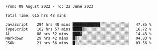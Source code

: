 
<!--START_SECTION:waka-->

```txt
From: 09 August 2022 - To: 22 June 2023

Total Time: 615 hrs 48 mins

JavaScript    294 hrs 40 mins ████████████░░░░░░░░░░░░░   47.85 %
TypeScript    102 hrs 57 mins ████▒░░░░░░░░░░░░░░░░░░░░   16.72 %
AL            88 hrs 52 mins  ███▓░░░░░░░░░░░░░░░░░░░░░   14.43 %
Markdown      29 hrs 42 mins  █▒░░░░░░░░░░░░░░░░░░░░░░░   04.83 %
JSON          21 hrs 56 mins  █░░░░░░░░░░░░░░░░░░░░░░░░   03.56 %
```

<!--END_SECTION:waka-->












